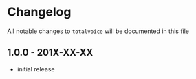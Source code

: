 # Changelog

All notable changes to `totalvoice` will be documented in this file

## 1.0.0 - 201X-XX-XX

- initial release

